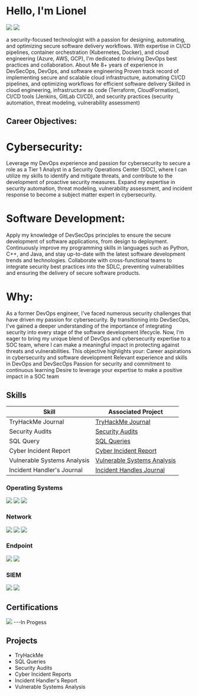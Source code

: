 # Hello, I'm Lionel
<a href="https://www.linkedin.com/in/lionel-kitio"><img src="https://img.shields.io/badge/-LinkedIn-0072b1?&style=for-the-badge&logo=linkedin&logoColor=white" /></a>
<a href="https://docs.google.com/document/d/1WJh-I3PeSuzVGn-PS0M8v7QZgFdGsVHMqzg2p0IRK1M/edit?usp=sharing"><img src="https://img.shields.io/badge/-Resume-blue" /></a>

a security-focused technologist with a passion for designing, automating, and optimizing secure software delivery workflows. With expertise in CI/CD pipelines, container orchestration (Kubernetes, Docker), and cloud engineering (Azure, AWS, GCP), I'm dedicated to driving DevOps best practices and collaboration.
About Me
8+ years of experience in DevSecOps, DevOps, and software engineering
Proven track record of implementing secure and scalable cloud infrastructure, automating CI/CD pipelines, and optimizing workflows for efficient software delivery
Skilled in cloud engineering, infrastructure as code (Terraform, CloudFormation), CI/CD tools (Jenkins, GitLab CI/CD), and security practices (security automation, threat modeling, vulnerability assessment)


## Career Objectives:
# Cybersecurity:
Leverage my DevOps experience and passion for cybersecurity to secure a role as a Tier 1 Analyst in a Security Operations Center (SOC), where I can utilize my skills to identify and mitigate threats, and contribute to the development of proactive security measures.
Expand my expertise in security automation, threat modeling, vulnerability assessment, and incident response to become a subject matter expert in cybersecurity.
# Software Development:
Apply my knowledge of DevSecOps principles to ensure the secure development of software applications, from design to deployment.
Continuously improve my programming skills in languages such as Python, C++, and Java, and stay up-to-date with the latest software development trends and technologies.
Collaborate with cross-functional teams to integrate security best practices into the SDLC, preventing vulnerabilities and ensuring the delivery of secure software products.
# Why:
As a former DevOps engineer, I've faced numerous security challenges that have driven my passion for cybersecurity. By transitioning into DevSecOps, I've gained a deeper understanding of the importance of integrating security into every stage of the software development lifecycle. Now, I'm eager to bring my unique blend of DevOps and cybersecurity expertise to a SOC team, where I can make a meaningful impact in protecting against threats and vulnerabilities.
This objective highlights your:
Career aspirations in cybersecurity and software development
Relevant experience and skills in DevOps and DevSecOps
Passion for security and commitment to continuous learning
Desire to leverage your expertise to make a positive impact in a SOC team

## Skills

| Skill                                         | Associated Project         |
|-----------------------------------------------|----------------------------|
| TryHackMe Journal          | <a href="https://github.com/Mhermann716/TryHackMe-Journal/blob/main/README.md">TryHackMe Journal</a>|
| Security Audits | <a href="https://github.com/Mhermann716/Security-Audit/blob/main/README.md">Security Audits</a>|
| SQL Query         | <a href="https://github.com/Mhermann716/SQL-Querys">SQL Queries</a>|
| Cyber Incident Report       | <a href="https://github.com/Mhermann716/Cyber-Incident-Report">Cyber Incident Report</a>|
| Vulnerable Systems Analysis                  | <a href="https://github.com/Mhermann716/Vulnerable-System-Analysis">Vulnerable Systems Analysis</a>|
| Incident Handler's Journal | <a href="https://github.com/Mhermann716/Incident_Handlers_Journal">Incident Handles Journal</a>|

### Operating Systems
<div>
    <img src="https://img.shields.io/badge/-Linux-FCC624?&style=for-the-badge&logo=Linux&logoColor=black" />
    <img src="https://img.shields.io/badge/-Windows-0078D6?&style=for-the-badge&logo=Windows&logoColor=white" />
    <img src="https://img.shields.io/badge/-macOS-000000?&style=for-the-badge&logo=Apple&logoColor=white" />
</div>

### Network
<div>
    <img src="https://img.shields.io/badge/-Wireshark-1679A7?&style=for-the-badge&logo=Wireshark&logoColor=white" />
    <img src="https://img.shields.io/badge/-Suricata-EF3B2D?&style=for-the-badge&logo=Suricata&logoColor=white" />
    <img src="https://img.shields.io/badge/-Zeek-777BB4?&style=for-the-badge&logo=Zeek&logoColor=white" />
</div>

### Endpoint
<div>
    <img src="https://img.shields.io/badge/-Microsoft_Defender_for_Endpoint-00A4EF?&style=for-the-badge&logo=Microsoft&logoColor=white" />
    <img src="https://img.shields.io/badge/-Velociraptor-4B275F?&style=for-the-badge&logo=Velociraptor&logoColor=white" />
</div>

### SIEM
<div>
    <img src="https://img.shields.io/badge/-Splunk-000000?&style=for-the-badge&logo=Splunk&logoColor=white" />
    <img src="https://img.shields.io/badge/-ArcSight-8E8E8E?&style=for-the-badge&logo=MicroFocus&logoColor=white" />
</div>

## Certifications

<div>
<img src="https://img.shields.io/badge/-Google%20Cyber%20Security%20Certificate-4285F4?&style=for-the-badge&logo=Google&logoColor=white" /> ---In Progess
</div>

## Projects
- TryHackMe
- SQL Queries
- Security Audits
- Cyber Incident Reports
- Incident Handler's Report
- Vulnerable Systems Analysis
